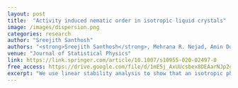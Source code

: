 ```yaml
---
layout: post
title:  "Activity induced nematic order in isotropic liquid crystals"
image: /images/dispersion.png
categories: research
author: "Sreejith Santhosh"
authors: "<strong>Sreejith Santhosh</strong>, Mehrana R. Nejad, Amin Doostmohammadi, Julia M Yeomans, Sumesh Thampi"
venue: "Journal of Statistical Physics"
link: https://link.springer.com/article/10.1007/s10955-020-02497-0
free_access: https://drive.google.com/file/d/1mE5j_AxUUcsbex8DEAarNJp2gDAZ4qbC/view?usp=sharing
excerpt: "We use linear stability analysis to show that an isotropic phase of elongated particles with dipolar flow fields can develop nematic order as a result of their activity. We argue that ordering is favoured if the particles are flow-aligning and is strongest if the wavevector of the order perturbation is neither parallel nor perpendicular to the nematic director. Numerical solutions of the hydrodynamic equations of motion of an active nematic confirm the results. The instability is contrasted to the well-known hydrodynamic instability of an ordered active nematic."
---
```

